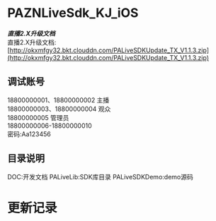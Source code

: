 # PAZNLiveSdk_KJ_iOS

***直播2.X升级文档***  
直播2.X升级文档:[http://okxmfgy32.bkt.clouddn.com/PALiveSDKUpdate_TX_V1.1.3.zip](http://okxmfgy32.bkt.clouddn.com/PALiveSDKUpdate_TX_V1.1.3.zip)

## 调试账号
18800000001、18800000002 主播  
18800000003、18800000004 观众  
18800000005 管理员  
18800000006-18800000010  
密码:Aa123456

## 目录说明
DOC:开发文档 
PALiveLib:SDK库目录
PALiveSDKDemo:demo源码

# 更新记录
